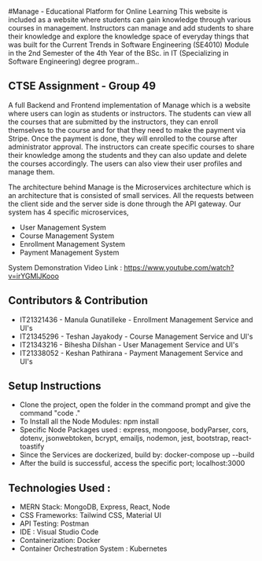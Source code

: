 #Manage -  Educational Platform for Online Learning
This website is included as a website where students can gain knowledge through various courses in management. Instructors can manage and add students to share their knowledge and explore the knowledge space of everyday things that was built for the Current Trends in Software Engineering (SE4010) Module in the 2nd Semester of the 4th Year of the BSc. in IT (Specializing in Software Engineering) degree program..

<h2>CTSE Assignment - Group 49</h2>
<p>A full Backend and Frontend implementation of Manage which is a website where users can login as students or instructors. The students can view all the courses that are submitted by the instructors, they can enroll themselves to the course and for that they need to make the payment via Stripe. Once the payment is done, they will enrolled to the course after administrator approval. The instructors can create specific courses to share their knowledge among the students and they can also update and delete the courses accordingly. The users can also view their user profiles and manage them.
<p>The architecture behind Manage is the Microservices architecture which is an architecture that is consisted of small services. All the requests between the client side and the server side is done through the API gateway. Our system has 4 specific microservices,
  <ul>
  <li>User Management System</li>
  <li>Course Management System</li>
  <li>Enrollment Management System</li>
  <li>Payment Management System</li>
</ul>
</p>

System Demonstration Video Link : https://www.youtube.com/watch?v=irYGMlJKooo


<h2>Contributors & Contribution</h2>
<ul>
  <li>IT21321436 - Manula Gunatilleke - Enrollment Management Service and UI's</li>
  <li>IT21345296 - Teshan Jayakody - Course Management Service and UI's</li>
  <li>IT21343216 - Bihesha Dilshan - User Management Service and UI's</li>
  <li>IT21338052 - Keshan Pathirana - Payment Management Service and UI's</li>
</ul>

<h2>Setup Instructions</h2>
<ul>
  <li>Clone the project, open the folder in the command prompt and give the command "code ."</li>
  <li>To Install all the Node Modules: npm install </li>
  <li>Specific Node Packages used : express, mongoose, bodyParser, cors, dotenv, jsonwebtoken, bcrypt, emailjs, nodemon, jest, bootstrap, react-toastify</li>
  <li>Since the Services are dockerized, build by: docker-compose up --build</li>
  <li>After the build is successful, access the specific port; localhost:3000</li>
</ul>

<h2>Technologies Used :</h2>
<ul>
  <li>MERN Stack: MongoDB, Express, React, Node</li>
  <li>CSS Frameworks: Tailwind CSS, Material UI</li>
  <li>API Testing: Postman</li>
  <li>IDE : Visual Studio Code</li>
  <li>Containerization: Docker</li>
  <li>Container Orchestration System : Kubernetes</li>
</ul>
